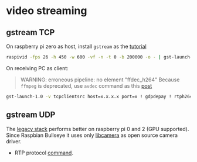 # video streaming
## gstream TCP
On raspberry pi zero as host, install `gstream` as the [tutorial](https://platypus-boats.readthedocs.io/en/latest/source/rpi/video/video-streaming-gstreamer.html)
```sh
raspivid -fps 26 -h 450 -w 600 -vf -n -t 0 -b 200000 -o - | gst-launch-1.0 -v fdsrc ! h264parse ! rtph264pay config-interval=1 pt=96 ! gdppay ! tcpserversink host=x.x.x.x port=x
```
On receiving PC as client:
>  WARNING: erroneous pipeline: no element "ffdec_h264"
Because `ffmpeg` is deprecated, use `avdec` command as this [post](https://www.linkedin.com/pulse/streaming-live-from-pi-camerawith-raspberry-zero-w-pc-mundra/)
```sh
gst-launch-1.0 -v tcpclientsrc host=x.x.x.x port=x ! gdpdepay ! rtph264depay ! avdec_h264 ! videoconvert ! autovideosink sync=false
```
## gstream UDP
The [legacy stack](https://www.raspberrypi.com/documentation/accessories/camera.html#libcamera-and-the-legacy-raspicam-camera-stack) performs better on raspberry pi 0 and 2 (GPU supported). Since Raspbian Bullseye it uses only [libcamera](https://www.raspberrypi.com/documentation/accessories/camera.html#network-streaming) as open source camera driver.
* RTP protocol [command](https://www.raspberrypi.com/documentation/accessories/camera.html#using-rtp).